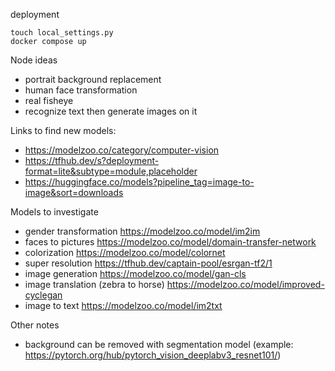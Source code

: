 deployment
```shell
touch local_settings.py
docker compose up
```

Node ideas
- portrait background replacement
- human face transformation
- real fisheye
- recognize text then generate images on it

Links to find new models:
- https://modelzoo.co/category/computer-vision
- https://tfhub.dev/s?deployment-format=lite&subtype=module,placeholder
- https://huggingface.co/models?pipeline_tag=image-to-image&sort=downloads

Models to investigate
- gender transformation https://modelzoo.co/model/im2im
- faces to pictures https://modelzoo.co/model/domain-transfer-network
- colorization https://modelzoo.co/model/colornet
- super resolution https://tfhub.dev/captain-pool/esrgan-tf2/1
- image generation https://modelzoo.co/model/gan-cls
- image translation (zebra to horse) https://modelzoo.co/model/improved-cyclegan
- image to text https://modelzoo.co/model/im2txt

Other notes
- background can be removed with segmentation model (example: https://pytorch.org/hub/pytorch_vision_deeplabv3_resnet101/)
